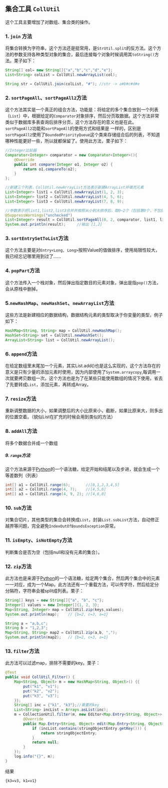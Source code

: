 ## 集合工具 `CollUtil`
这个工具主要增加了对数组、集合类的操作。

### 1. `join` 方法
将集合转换为字符串，这个方法还是挺常用，是`StrUtil.split`的反方法。这个方法的参数支持各种类型对象的集合，最后连接每个对象时候调用其`toString()`方法。栗子如下：
```Java
String[] col= new String[]{"a","b","c","d","e"};
List<String> colList = CollUtil.newArrayList(col);

String str = CollUtil.join(colList, "#"); //str -> a#b#c#d#e
```

### 2. `sortPageAll`、`sortPageAll2`方法
这个方法其实是一个真正的组合方法，功能是：将给定的多个集合放到一个列表（`List`）中，根据给定的`Comparator`对象排序，然后分页取数据。这个方法非常类似于数据库多表查询后排序分页，这个方法存在的意义也是在此。`sortPageAll2`功能和`sortPageAll`的使用方式和结果是 一样的，区别是`sortPageAll2`使用了`BoundedPriorityQueue`这个类来存储组合后的列表，不知道哪种性能更好一些，所以就都保留了。使用此方法，栗子如下：
```Java
//Integer比较器
Comparator<Integer> comparator = new Comparator<Integer>(){
	@Override
	public int compare(Integer o1, Integer o2) {
		return o1.compareTo(o2);
	}
};

//新建三个列表，CollUtil.newArrayList方法表示新建ArrayList并填充元素
List<Integer> list1 = CollUtil.newArrayList(1, 2, 3);
List<Integer> list2 = CollUtil.newArrayList(4, 5, 6);
List<Integer> list3 = CollUtil.newArrayList(7, 8, 9);

//参数表示把list1,list2,list3合并并按照从小到大排序后，取0~2个（包括第0个，不包括第2个），结果是[1,2]
@SuppressWarnings("unchecked")
List<Integer> result = CollUtil.sortPageAll(0, 2, comparator, list1, list2, list3);
System.out.println(result);     //输出 [1,2]
```

### 3. `sortEntrySetToList`方法
这个方法主要是对`Entry<Long, Long>`按照Value的值做排序，使用局限性较大，我已经忘记哪里用到过了……

### 4. `popPart`方法
这个方法传入一个栈对象，然后弹出指定数目的元素对象，弹出是指`pop()`方法，会从原栈中删掉。

### 5.`newHashMap`、`newHashSet`、`newArrayList`方法
这些方法是新建相应的数据结构，数据结构元素的类型取决于你变量的类型，例子如下：

```Java
HashMap<String, String> map = CollUtil.newHashMap();
HashSet<String> set = CollUtil.newHashSet();
ArrayList<String> list = CollUtil.newArrayList();
```

### 6. `append`方法
在给定数组里末尾加一个元素，其实List.add()也是这么实现的，这个方法存在的意义是只有少量的添加元素时使用，因为内部使用了`System.arraycopy`,每调用一次就要拷贝数组一次。这个方法也是为了在某些只能使用数组的情况下使用，省去了先要转成`List`，添加元素，再转成Array。

### 7. `resize`方法
重新调整数据的大小，如果调整后的大小比原来小，截断，如果比原来大，则多出的位置空着。（貌似List在扩充的时候会用到类似的方法）

### 8. `addAll`方法
将多个数据合并成一个数组

##### 9. `range`方法
这个方法来源于[Python](https://www.python.org/)的一个语法糖，给定开始和结尾以及步进，就会生成一个等差数列（列表）

````Java
int[] a1 = CollUtil.range(6);       //[0,1,2,3,4,5]
int[] a2 = CollUtil.range(4, 7);    //[4,5,6]
int[] a3 = CollUtil.range(4, 9, 2); //[4,6,8]
````

### 10. `sub`方法
对集合切片，其他类型的集合会转换成`List`，封装`List.subList`方法，自动修正越界等问题，完全避免`IndexOutOfBoundsException`异常。

### 11. `isEmpty`、`isNotEmpty`方法
判断集合是否为空（包括null和没有元素的集合）。

### 12. `zip`方法
此方法也是来源于[Python](https://www.python.org/)的一个语法糖，给定两个集合，然后两个集合中的元素一一对应，成为一个Map。此方法还有一个重载方法，可以传字符，然后给定分分隔符，字符串会被split成列表。栗子：

```Java
String[] keys = new String[]{"a", "b", "c"};
Integer[] values = new Integer[]{1, 2, 3};
Map<String, Integer> map = CollUtil.zip(keys,values);
System.out.println(map);    // {b=2, c=3, a=1}

String a = "a,b,c";
String b = "1,2,3";
Map<String, String> map2 = CollUtil.zip(a,b, ",");
System.out.println(map2);   // {b=2, c=3, a=1}
```

### 13. `filter`方法
此方法可以过滤map，排除不需要的key。栗子：
```Java
@Test
public void CollUtil_Filter() {
    Map<String, Object> m = new HashMap<String, Object>() {{
        put("k1", "v1");
        put("k2", "v2");
        put("k3", "v3");
    }};
    String[] inc = {"k1", "k3"};//需要的key
    List<String> incList = Arrays.asList(inc);
    m = CollectionUtil.filter(m, new Editor<Map.Entry<String, Object>>() {
        @Override
        public Map.Entry<String, Object> edit(Map.Entry<String, Object> stringObjectEntry) {
            if (incList.contains(stringObjectEntry.getKey())) {
                return stringObjectEntry;
            }
            return null;
        }
    });
    log.info("{}", m);
}
```
结果
```
{k3=v3, k1=v1}
```